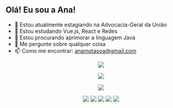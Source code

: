 ## Olá! Eu sou a Ana!

- 🔭 Estou atualmente estagiando na Advocacia-Geral da União
- 🌱 Estou estudando Vue.js, React e Redes
- 🤔 Estou procurando aprimorar a linguagem Java
- 💬 Me pergunte sobre qualquer coisa
- 📫 Como me encontrar: anamotasoa@gmail.com


<p align="center">
    <img src="https://github-readme-streak-stats.herokuapp.com/?user=beamstriz&theme=radical&hide_border=false"/>
</p>

<p align="center">
    <img src="https://github-readme-stats.vercel.app/api?username=beamstriz&theme=radical&show_icons=true&hide_border=false&count_private=true"/>
</p>

<p align="center">
    <img src="https://github-readme-stats.vercel.app/api/top-langs/?username=beamstriz&layout=compact&langs_count=16&theme=dracula"/>
</p>

<p align="center">
  <a href="https://www.instagram.com/ana.motas/" target="_blank"><img src="https://img.shields.io/badge/-Instagram-%23E4405F?style=for-the-badge&logo=instagram&logoColor=white" target="_blank"></a>
  <a href="www.linkedin.com/in/anamotasoa" target="_blank"><img src="https://img.shields.io/badge/-LinkedIn-%230077B5?style=for-the-badge&logo=linkedin&logoColor=white" target="_blank"></a> 
  <a href = "mailto:anamotasoa@gmail.com"><img src="https://img.shields.io/badge/Gmail-D14836?style=for-the-badge&logo=gmail&logoColor=white"></a>
  <a href = ""><img src="https://img.shields.io/badge/Telegram-2CA5E0?style=for-the-badge&logo=telegram&logoColor=white"></a>
  <a href = ""><img src="https://img.shields.io/badge/WhatsApp-25D366?style=for-the-badge&logo=whatsapp&logoColor=white"></a>
</p>
